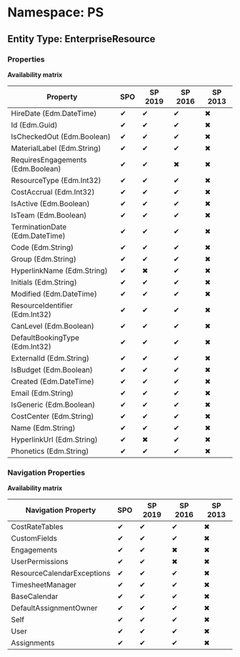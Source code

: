 # Namespace: PS
## Entity Type: EnterpriseResource

### Properties

**Availability matrix**

Property | SPO | SP 2019 | SP 2016 | SP 2013
----------|-----|---------|---------|--------
HireDate (Edm.DateTime) | ✔ | ✔ | ✔ | ✖
Id (Edm.Guid) | ✔ | ✔ | ✔ | ✖
IsCheckedOut (Edm.Boolean) | ✔ | ✔ | ✔ | ✖
MaterialLabel (Edm.String) | ✔ | ✔ | ✔ | ✖
RequiresEngagements (Edm.Boolean) | ✔ | ✔ | ✖ | ✖
ResourceType (Edm.Int32) | ✔ | ✔ | ✔ | ✖
CostAccrual (Edm.Int32) | ✔ | ✔ | ✔ | ✖
IsActive (Edm.Boolean) | ✔ | ✔ | ✔ | ✖
IsTeam (Edm.Boolean) | ✔ | ✔ | ✔ | ✖
TerminationDate (Edm.DateTime) | ✔ | ✔ | ✔ | ✖
Code (Edm.String) | ✔ | ✔ | ✔ | ✖
Group (Edm.String) | ✔ | ✔ | ✔ | ✖
HyperlinkName (Edm.String) | ✔ | ✖ | ✔ | ✖
Initials (Edm.String) | ✔ | ✔ | ✔ | ✖
Modified (Edm.DateTime) | ✔ | ✔ | ✔ | ✖
ResourceIdentifier (Edm.Int32) | ✔ | ✔ | ✔ | ✖
CanLevel (Edm.Boolean) | ✔ | ✔ | ✔ | ✖
DefaultBookingType (Edm.Int32) | ✔ | ✔ | ✔ | ✖
ExternalId (Edm.String) | ✔ | ✔ | ✔ | ✖
IsBudget (Edm.Boolean) | ✔ | ✔ | ✔ | ✖
Created (Edm.DateTime) | ✔ | ✔ | ✔ | ✖
Email (Edm.String) | ✔ | ✔ | ✔ | ✖
IsGeneric (Edm.Boolean) | ✔ | ✔ | ✔ | ✖
CostCenter (Edm.String) | ✔ | ✔ | ✔ | ✖
Name (Edm.String) | ✔ | ✔ | ✔ | ✖
HyperlinkUrl (Edm.String) | ✔ | ✖ | ✔ | ✖
Phonetics (Edm.String) | ✔ | ✔ | ✔ | ✖

### Navigation Properties

**Availability matrix**

Navigation Property | SPO | SP 2019 | SP 2016 | SP 2013
----------|-----|---------|---------|--------
CostRateTables | ✔ | ✔ | ✔ | ✖
CustomFields | ✔ | ✔ | ✔ | ✖
Engagements | ✔ | ✔ | ✖ | ✖
UserPermissions | ✔ | ✔ | ✖ | ✖
ResourceCalendarExceptions | ✔ | ✔ | ✔ | ✖
TimesheetManager | ✔ | ✔ | ✔ | ✖
BaseCalendar | ✔ | ✔ | ✔ | ✖
DefaultAssignmentOwner | ✔ | ✔ | ✔ | ✖
Self | ✔ | ✔ | ✔ | ✖
User | ✔ | ✔ | ✔ | ✖
Assignments | ✔ | ✔ | ✔ | ✖
